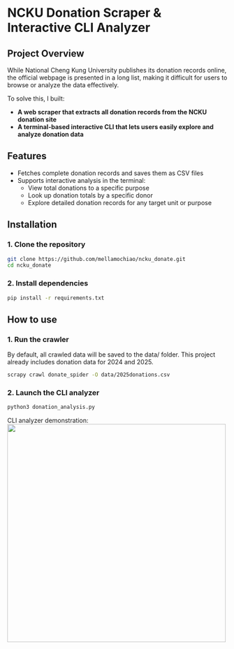 # NCKU Donation Scraper & Interactive CLI Analyzer

## Project Overview

While National Cheng Kung University publishes its donation records online, the official webpage is presented in a long list, making it difficult for users to browse or analyze the data effectively.

To solve this, I built:

-  **A web scraper that extracts all donation records from the NCKU donation site**
-  **A terminal-based interactive CLI that lets users easily explore and analyze donation data**

## Features

- Fetches complete donation records and saves them as CSV files
- Supports interactive analysis in the terminal:
  - View total donations to a specific purpose 
  - Look up donation totals by a specific donor
  - Explore detailed donation records for any target unit or purpose

## Installation

### 1. Clone the repository

```bash
git clone https://github.com/mellamochiao/ncku_donate.git
cd ncku_donate
```
### 2. Install dependencies

```bash
pip install -r requirements.txt
```

## How to use

### 1. Run the crawler
By default, all crawled data will be saved to the data/ folder.
This project already includes donation data for 2024 and 2025.
```bash
scrapy crawl donate_spider -O data/2025donations.csv
```

### 2. Launch the CLI analyzer
```bash
python3 donation_analysis.py
```
CLI analyzer demonstration:
<img src="https://github.com/user-attachments/assets/8f211492-c0ab-46e6-9c0e-84cb3f84696a" width="500"/>


